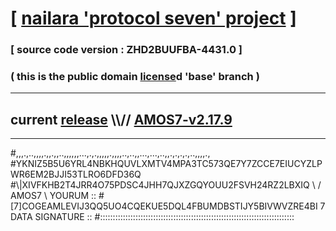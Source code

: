 
# [ [nailara 'protocol seven' project](http://nailara.network/) ]

### [ source code version : ZHD2BUUFBA-4431.0 ]

### ( this is the public domain [license](../license)d 'base' branch )
---
## current [release](https://github.com/nailara-technologies/protocol-7/releases) \\\\// [AMOS7-v2.17.9](https://github.com/nailara-technologies/protocol-7/releases/tag/AMOS7-v2.17.9)
---

#,,,.,..,,,,.,,.,,..,,,,,,...,.,.,,,,,.,,,,..,..,,...,...,..,,.,.,.,.,..,,,,.,
#YKNIZ5B5U6YRL4NBKHQUVLXMTV4MPA3TC573QE7Y7ZCCE7EIUCYZLPWR6EM2BJJI53TLRO6DFD36Q
#\\\|XIVFKHB2T4JRR4O75PDSC4JHH7QJXZGQYOUU2FSVH24RZ2LBXIQ \ / AMOS7 \ YOURUM ::
#\[7]COGEAMLEVIJ3QQ5UO4CQEKUE5DQL4FBUMDBSTIJY5BIVWVZRE4BI 7  DATA SIGNATURE ::
#:::::::::::::::::::::::::::::::::::::::::::::::::::::::::::::::::::::::::::::
